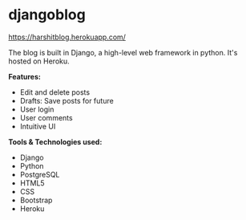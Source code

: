 # djangoblog

https://harshitblog.herokuapp.com/

The blog is built in Django, a high-level web framework in python.
It's hosted on Heroku.

**Features:**

* Edit and delete posts
* Drafts: Save posts for future
* User login
* User comments
* Intuitive UI

**Tools & Technologies used:**

* Django
* Python
* PostgreSQL
* HTML5
* CSS
* Bootstrap
* Heroku
